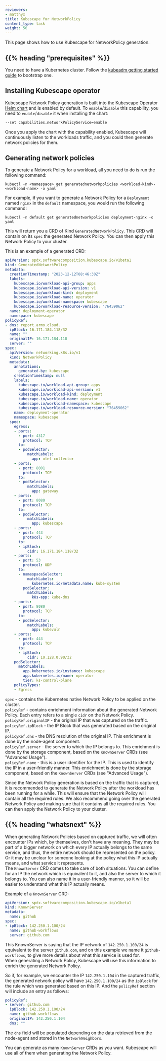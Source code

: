 ```yaml
---
reviewers:
- matthyx
title: Kubescape for NetworkPolicy
content_type: task
weight: 50
---
```


<!-- overview -->

This page shows how to use Kubescape for NetworkPolicy generation.

## {{% heading "prerequisites" %}}

You need to have a Kubernetes cluster. Follow the
[kubeadm getting started guide](/docs/reference/setup-tools/kubeadm/) to bootstrap one.

<!-- steps -->

## Installing Kubescape operator

Kubescape Network Policy generation is built into the Kubescape Operator [Helm chart](https://github.com/kubescape/helm-charts/tree/main/charts/kubescape-operator) and is enabled by default.
To `enable`/`disable` this capability, you need to `enable`/`disable` it when installing the chart:
```bash
--set capabilities.networkPolicyService=enable
```

Once you apply the chart with the capability enabled, Kubescape will continuously listen to the workloads traffic, and you could then generate network policies for them.

## Generating network policies

To generate a Network Policy for a workload, all you need to do is run the following command:
```
kubectl -n <namespace> get generatednetworkpolicies <workload-kind>-<workload-name> -o yaml
```
For example, if you want to generate a Network Policy for a `Deployment` named `nginx` in the `default` namespace, you would run the following command:
```
kubectl -n default get generatednetworkpolicies deployment-nginx -o yaml
```
This will return you a CRD of Kind `GeneratedNetworkPolicy`. This CRD will contain on its `spec` the generated Network Policy. You can then apply this Network Policy to your cluster.

This is an example of a generated CRD:
```yaml
apiVersion: spdx.softwarecomposition.kubescape.io/v1beta1
kind: GeneratedNetworkPolicy
metadata:
  creationTimestamp: "2023-12-12T08:46:30Z"
  labels:
    kubescape.io/workload-api-group: apps
    kubescape.io/workload-api-version: v1
    kubescape.io/workload-kind: deployment
    kubescape.io/workload-name: operator
    kubescape.io/workload-namespace: kubescape
    kubescape.io/workload-resource-version: "76459062"
  name: deployment-operator
  namespace: kubescape
policyRef:
- dns: report.armo.cloud.
  ipBlock: 16.171.184.118/32
  name: ""
  originalIP: 16.171.184.118
  server: ""
spec:
  apiVersion: networking.k8s.io/v1
  kind: NetworkPolicy
  metadata:
    annotations:
      generated-by: kubescape
    creationTimestamp: null
    labels:
      kubescape.io/workload-api-group: apps
      kubescape.io/workload-api-version: v1
      kubescape.io/workload-kind: deployment
      kubescape.io/workload-name: operator
      kubescape.io/workload-namespace: kubescape
      kubescape.io/workload-resource-version: "76459062"
    name: deployment-operator
    namespace: kubescape
  spec:
    egress:
    - ports:
      - port: 4317
        protocol: TCP
      to:
      - podSelector:
          matchLabels:
            app: otel-collector
    - ports:
      - port: 8001
        protocol: TCP
      to:
      - podSelector:
          matchLabels:
            app: gateway
    - ports:
      - port: 8080
        protocol: TCP
      to:
      - podSelector:
          matchLabels:
            app: kubescape
    - ports:
      - port: 443
        protocol: TCP
      to:
      - ipBlock:
          cidr: 16.171.184.118/32
    - ports:
      - port: 53
        protocol: UDP
      to:
      - namespaceSelector:
          matchLabels:
            kubernetes.io/metadata.name: kube-system
        podSelector:
          matchLabels:
            k8s-app: kube-dns
    - ports:
      - port: 8080
        protocol: TCP
      to:
      - podSelector:
          matchLabels:
            app: kubevuln
    - ports:
      - port: 443
        protocol: TCP
      to:
      - ipBlock:
          cidr: 10.128.0.90/32
    podSelector:
      matchLabels:
        app.kubernetes.io/instance: kubescape
        app.kubernetes.io/name: operator
        tier: ks-control-plane
    policyTypes:
    - Egress
```

`spec` - contains the Kubernetes native Network Policy to be applied on the cluster.  
`policyRef` - contains enrichment information about the generated Network Policy. Each entry refers to a single `cidr` on the Network Policy.  
`policyRef.originalIP` - the original IP that was captured on the traffic.  
`policyRef.ipBlock` - the IP Block that was generated based on the original IP.  
`policyRef.dns` - the DNS resolution of the original IP. This enrichment is done by the node-agent component.  
`policyRef.server` - the server to which the IP belongs to. This enrichment is done by the storage component, based on the `KnownServer` CRDs (see "Advanced Usage").  
`policyRef.name` - this is a user identifier for the IP. This is used to identify the IP in a user-friendly manner. This enrichment is done by the storage component, based on the `KnownServer` CRDs (see "Advanced Usage").

Since the Network Policy generation is based on the traffic that is captured, it is recommended to generate the Network Policy after the workload has been running for a while. This will ensure that the Network Policy will contain all the required rules.
We also recommend going over the generated Network Policy and making sure that it contains all the required rules. You can then apply the Network Policy to your cluster.

## {{% heading "whatsnext" %}}

When generating Network Policies based on captured traffic, we will often encounter IPs which, by themselves, don't have any meaning. They may be part of a bigger network on which every IP actually belongs to the same service, and thus, the entire network should be represented on the policy. Or it may be unclear for someone looking at the policy what this IP actually means, and what service it represents.    
The `KnownServer` CRD comes to take care of both situations. You can define for an IP the network which is equivalent to it, and also the server to which it belongs to. You can also name it in a user-friendly manner, so it will be easier to understand what this IP actually means.

Example of a `KnownServer` CRD:
```yaml
apiVersion: spdx.softwarecomposition.kubescape.io/v1beta1
kind: KnownServer
metadata:
  name: github
spec:
- ipBlock: 142.250.1.100/24
  name: github-workflows
  server: github.com
```

This KnownServer is saying that the IP network of `142.250.1.100/24` is equivalent to the server `github.com`, and on this example we name it `github-workflows`, to give more details about what this service is used for.  
When generating a Network Policy, Kubescape will use this information to enrich the generated Network Policy.


So if, for example, we encounter the IP `142.250.1.104` in the captured traffic, the generated network policy will have `142.250.1.100/24` as the `ipBlock` for the rule which was generated based on this IP. And the `policyRef` section will include an entry as follows:
```yaml
policyRef:
- server: github.com
  ipBlock: 142.250.1.100/24
  name: github-workflows
  originalIP: 142.250.1.104
  dns: ""
```
The `dns` field will be populated depending on the data retrieved from the node-agent and stored in the `NetworkNeighbors`.

You can generate as many `KnownServer` CRDs as you want. Kubescape will use all of them when generating the Network Policy.